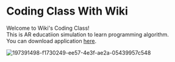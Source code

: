 # Coding Class With Wiki

Welcome to Wiki's Coding Class! </br>
This is AR educatiion simulation to learn programming algorithm. </br>
You can download application <a href="https://play.google.com/store/apps/details?id=com.iLLi.HY3D_Prototype">here</a>.

![197391498-f1730249-ee57-4e3f-ae2a-05439957c548](https://user-images.githubusercontent.com/37584805/197391722-27ec0934-81fa-4af0-901d-9d2bde7f0f67.png)
